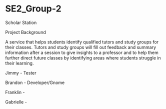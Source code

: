 # SE2_Group-2
Scholar Station

Project Background 

A service that helps students identify qualified tutors and study groups for their classes. Tutors and study groups will fill out feedback and summary information after a session to give insights to a professor and to help them further direct future classes by identifying areas where students struggle in their learning.



Jimmy - Tester

Brandon - Developer/Gnome

Franklin - 

Gabrielle - 

